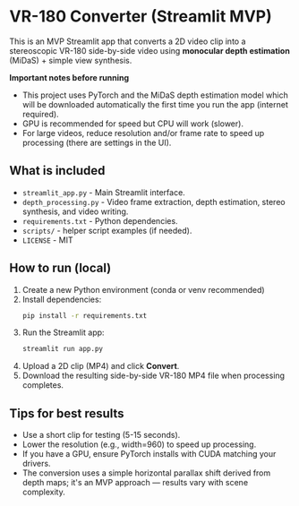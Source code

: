 
# VR-180 Converter (Streamlit MVP)

This is an MVP Streamlit app that converts a 2D video clip into a stereoscopic VR-180 side-by-side video using **monocular depth estimation** (MiDaS) + simple view synthesis.

**Important notes before running**
- This project uses PyTorch and the MiDaS depth estimation model which will be downloaded automatically the first time you run the app (internet required).
- GPU is recommended for speed but CPU will work (slower).
- For large videos, reduce resolution and/or frame rate to speed up processing (there are settings in the UI).

## What is included
- `streamlit_app.py` - Main Streamlit interface.
- `depth_processing.py` - Video frame extraction, depth estimation, stereo synthesis, and video writing.
- `requirements.txt` - Python dependencies.
- `scripts/` - helper script examples (if needed).
- `LICENSE` - MIT

## How to run (local)
1. Create a new Python environment (conda or venv recommended)
2. Install dependencies:
   ```bash
   pip install -r requirements.txt
   ```
3. Run the Streamlit app:
   ```bash
   streamlit run app.py
   ```
4. Upload a 2D clip (MP4) and click **Convert**.
5. Download the resulting side-by-side VR-180 MP4 file when processing completes.

## Tips for best results
- Use a short clip for testing (5-15 seconds).
- Lower the resolution (e.g., width=960) to speed up processing.
- If you have a GPU, ensure PyTorch installs with CUDA matching your drivers.
- The conversion uses a simple horizontal parallax shift derived from depth maps; it's an MVP approach — results vary with scene complexity.
